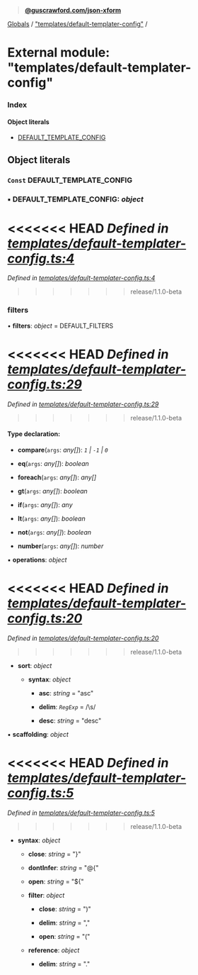 > **[@guscrawford.com/json-xform](../README.md)**

[Globals](../globals.md) / ["templates/default-templater-config"](_templates_default_templater_config_.md) /

# External module: "templates/default-templater-config"

### Index

#### Object literals

* [DEFAULT_TEMPLATE_CONFIG](_templates_default_templater_config_.md#const-default_template_config)

## Object literals

### `Const` DEFAULT_TEMPLATE_CONFIG

### ▪ **DEFAULT_TEMPLATE_CONFIG**: *object*

<<<<<<< HEAD
*Defined in [templates/default-templater-config.ts:4](https://github.com/guscrawford-com/json-xform/blob/bfbdcca/src/templates/default-templater-config.ts#L4)*
=======
*Defined in [templates/default-templater-config.ts:4](https://github.com/guscrawford-com/json-xform/blob/15c4a14/src/templates/default-templater-config.ts#L4)*
>>>>>>> release/1.1.0-beta

###  filters

• **filters**: *object* =  DEFAULT_FILTERS

<<<<<<< HEAD
*Defined in [templates/default-templater-config.ts:29](https://github.com/guscrawford-com/json-xform/blob/bfbdcca/src/templates/default-templater-config.ts#L29)*
=======
*Defined in [templates/default-templater-config.ts:29](https://github.com/guscrawford-com/json-xform/blob/15c4a14/src/templates/default-templater-config.ts#L29)*
>>>>>>> release/1.1.0-beta

#### Type declaration:

* **compare**(`args`: *any[]*): *`1` | `-1` | `0`*

* **eq**(`args`: *any[]*): *boolean*

* **foreach**(`args`: *any[]*): *any[]*

* **gt**(`args`: *any[]*): *boolean*

* **if**(`args`: *any[]*): *any*

* **lt**(`args`: *any[]*): *boolean*

* **not**(`args`: *any[]*): *boolean*

* **number**(`args`: *any[]*): *number*

▪ **operations**: *object*

<<<<<<< HEAD
*Defined in [templates/default-templater-config.ts:20](https://github.com/guscrawford-com/json-xform/blob/bfbdcca/src/templates/default-templater-config.ts#L20)*
=======
*Defined in [templates/default-templater-config.ts:20](https://github.com/guscrawford-com/json-xform/blob/15c4a14/src/templates/default-templater-config.ts#L20)*
>>>>>>> release/1.1.0-beta

* **sort**: *object*

  * **syntax**: *object*

    * **asc**: *string* = "asc"

    * **delim**: *`RegExp`* = /\s/

    * **desc**: *string* = "desc"

▪ **scaffolding**: *object*

<<<<<<< HEAD
*Defined in [templates/default-templater-config.ts:5](https://github.com/guscrawford-com/json-xform/blob/bfbdcca/src/templates/default-templater-config.ts#L5)*
=======
*Defined in [templates/default-templater-config.ts:5](https://github.com/guscrawford-com/json-xform/blob/15c4a14/src/templates/default-templater-config.ts#L5)*
>>>>>>> release/1.1.0-beta

* **syntax**: *object*

  * **close**: *string* = "}"

  * **dontInfer**: *string* = "@{"

  * **open**: *string* = "${"

  * **filter**: *object*

    * **close**: *string* = ")"

    * **delim**: *string* = ","

    * **open**: *string* = "("

  * **reference**: *object*

    * **delim**: *string* = "."